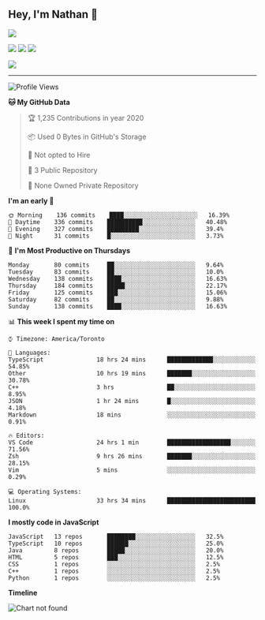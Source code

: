 ## Hey, I'm Nathan 👋

![](https://visitor-badge.laobi.icu/badge?page_id=nathan13888.visiter.badge)

[![](https://img.shields.io/badge/OS-Ubuntu-blue?style=flat-square&logo=ubuntu&logoColor=white)](https://en.wikipedia.org/wiki/Linux)
[![](https://img.shields.io/badge/Editor-VSCodeInsiders-blue?style=flat-square&logo=visual-studio-code&logoColor=white)](https://code.visualstudio.com/)
[![](https://img.shields.io/badge/Editor-Neovim-blue?style=flat-square&logo=vim&logoColor=white)](https://github.com/neovim/neovim)

![](https://github-readme-stats.vercel.app/api?username=Nathan13888&show_icons=true&theme=dracula&hide=stars&count_private=true)

---

<!--START_SECTION:waka-->
![Profile Views](http://img.shields.io/badge/Profile%20Views-23-blue)

**🐱 My GitHub Data** 

> 🏆 1,235 Contributions in year 2020
 > 
> 📦 Used 0 Bytes in GitHub's Storage 
 > 
> 🚫 Not opted to Hire
 > 
> 📜 3 Public Repository 
 > 
> 🔑 None Owned Private Repository 

**I'm an early 🐤** 

```text
🌞 Morning    136 commits    ████░░░░░░░░░░░░░░░░░░░░░   16.39% 
🌆 Daytime    336 commits    ██████████░░░░░░░░░░░░░░░   40.48% 
🌃 Evening    327 commits    █████████░░░░░░░░░░░░░░░░   39.4% 
🌙 Night      31 commits     █░░░░░░░░░░░░░░░░░░░░░░░░   3.73%

```
📅 **I'm Most Productive on Thursdays** 

```text
Monday       80 commits     ██░░░░░░░░░░░░░░░░░░░░░░░   9.64% 
Tuesday      83 commits     ██░░░░░░░░░░░░░░░░░░░░░░░   10.0% 
Wednesday    138 commits    ████░░░░░░░░░░░░░░░░░░░░░   16.63% 
Thursday     184 commits    █████░░░░░░░░░░░░░░░░░░░░   22.17% 
Friday       125 commits    ███░░░░░░░░░░░░░░░░░░░░░░   15.06% 
Saturday     82 commits     ██░░░░░░░░░░░░░░░░░░░░░░░   9.88% 
Sunday       138 commits    ████░░░░░░░░░░░░░░░░░░░░░   16.63%

```


📊 **This week I spent my time on** 

```text
⌚︎ Timezone: America/Toronto

💬 Languages: 
TypeScript               18 hrs 24 mins      █████████████░░░░░░░░░░░░   54.85% 
Other                    10 hrs 19 mins      ███████░░░░░░░░░░░░░░░░░░   30.78% 
C++                      3 hrs               ██░░░░░░░░░░░░░░░░░░░░░░░   8.95% 
JSON                     1 hr 24 mins        █░░░░░░░░░░░░░░░░░░░░░░░░   4.18% 
Markdown                 18 mins             ░░░░░░░░░░░░░░░░░░░░░░░░░   0.91%

🔥 Editors: 
VS Code                  24 hrs 1 min        ██████████████████░░░░░░░   71.56% 
Zsh                      9 hrs 26 mins       ███████░░░░░░░░░░░░░░░░░░   28.15% 
Vim                      5 mins              ░░░░░░░░░░░░░░░░░░░░░░░░░   0.29%

💻 Operating Systems: 
Linux                    33 hrs 34 mins      █████████████████████████   100.0%

```

**I mostly code in JavaScript** 

```text
JavaScript   13 repos       ████████░░░░░░░░░░░░░░░░░   32.5% 
TypeScript   10 repos       ██████░░░░░░░░░░░░░░░░░░░   25.0% 
Java         8 repos        █████░░░░░░░░░░░░░░░░░░░░   20.0% 
HTML         5 repos        ███░░░░░░░░░░░░░░░░░░░░░░   12.5% 
CSS          1 repos        ░░░░░░░░░░░░░░░░░░░░░░░░░   2.5% 
C++          1 repos        ░░░░░░░░░░░░░░░░░░░░░░░░░   2.5% 
Python       1 repos        ░░░░░░░░░░░░░░░░░░░░░░░░░   2.5%

```


**Timeline**

![Chart not found](https://github.com/Nathan13888/Nathan13888/blob/master/charts/bar_graph.png) 


<!--END_SECTION:waka-->
